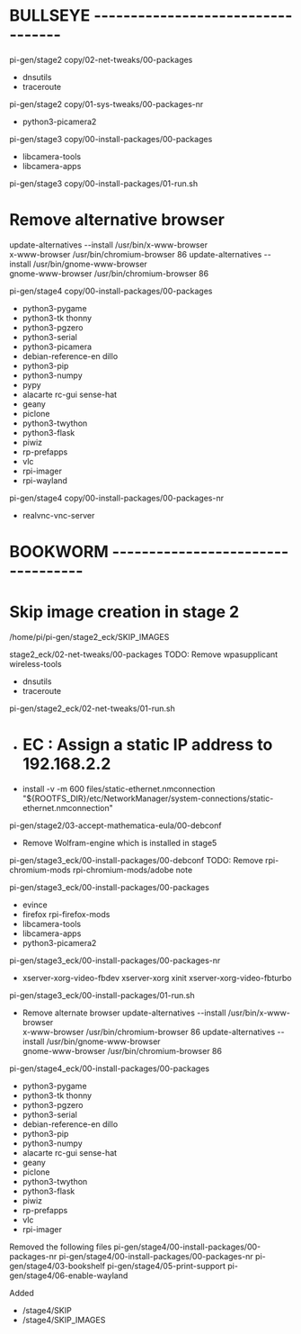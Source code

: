 # BULLSEYE ----------------------------------

pi-gen/stage2 copy/02-net-tweaks/00-packages

- dnsutils
- traceroute

pi-gen/stage2 copy/01-sys-tweaks/00-packages-nr

- python3-picamera2

pi-gen/stage3 copy/00-install-packages/00-packages

- libcamera-tools
- libcamera-apps

pi-gen/stage3 copy/00-install-packages/01-run.sh

# Remove alternative browser

update-alternatives --install /usr/bin/x-www-browser \
 x-www-browser /usr/bin/chromium-browser 86
update-alternatives --install /usr/bin/gnome-www-browser \
 gnome-www-browser /usr/bin/chromium-browser 86

pi-gen/stage4 copy/00-install-packages/00-packages

- python3-pygame
- python3-tk thonny
- python3-pgzero
- python3-serial
- python3-picamera
- debian-reference-en dillo
- python3-pip
- python3-numpy
- pypy
- alacarte rc-gui sense-hat
- geany
- piclone
- python3-twython
- python3-flask
- piwiz
- rp-prefapps
- vlc
- rpi-imager
- rpi-wayland

pi-gen/stage4 copy/00-install-packages/00-packages-nr

- realvnc-vnc-server

# BOOKWORM ----------------------------------

# Skip image creation in stage 2

/home/pi/pi-gen/stage2_eck/SKIP_IMAGES

stage2_eck/02-net-tweaks/00-packages
TODO: Remove wpasupplicant wireless-tools

- dnsutils
- traceroute

pi-gen/stage2_eck/02-net-tweaks/01-run.sh

- # EC : Assign a static IP address to 192.168.2.2
- install -v -m 600 files/static-ethernet.nmconnection "${ROOTFS_DIR}/etc/NetworkManager/system-connections/static-ethernet.nmconnection"

pi-gen/stage2/03-accept-mathematica-eula/00-debconf

- Remove Wolfram-engine which is installed in stage5

pi-gen/stage3_eck/00-install-packages/00-debconf
TODO: Remove rpi-chromium-mods rpi-chromium-mods/adobe note

pi-gen/stage3_eck/00-install-packages/00-packages

- evince
- firefox rpi-firefox-mods
- libcamera-tools
- libcamera-apps
- python3-picamera2

pi-gen/stage3_eck/00-install-packages/00-packages-nr

- xserver-xorg-video-fbdev xserver-xorg xinit xserver-xorg-video-fbturbo

pi-gen/stage3_eck/00-install-packages/01-run.sh

- Remove alternate browser
  update-alternatives --install /usr/bin/x-www-browser \
   x-www-browser /usr/bin/chromium-browser 86
  update-alternatives --install /usr/bin/gnome-www-browser \
   gnome-www-browser /usr/bin/chromium-browser 86

pi-gen/stage4_eck/00-install-packages/00-packages

- python3-pygame
- python3-tk thonny
- python3-pgzero
- python3-serial
- debian-reference-en dillo
- python3-pip
- python3-numpy
- alacarte rc-gui sense-hat
- geany
- piclone
- python3-twython
- python3-flask
- piwiz
- rp-prefapps
- vlc
- rpi-imager

Removed the following files
pi-gen/stage4/00-install-packages/00-packages-nr
pi-gen/stage4/00-install-packages/00-packages-nr
pi-gen/stage4/03-bookshelf
pi-gen/stage4/05-print-support
pi-gen/stage4/06-enable-wayland

Added

- /stage4/SKIP
- /stage4/SKIP_IMAGES
